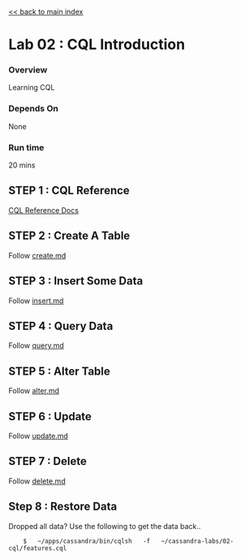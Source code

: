 <link rel='stylesheet' href='../assets/css/main.css'/>

[<< back to main index](../README.md)

Lab 02 : CQL Introduction
=========================

### Overview
Learning CQL

### Depends On
None

### Run time
20 mins


## STEP 1 : CQL Reference
[CQL Reference Docs](https://docs.datastax.com/en/cql/3.3/cql/cql_reference/cqlReferenceTOC.html)

## STEP 2 : Create A Table
Follow [create.md](2.1-create.md)

## STEP 3 : Insert Some Data
Follow [insert.md](2.2-insert.md)

## STEP 4 : Query Data
Follow [query.md](2.3-query.md)

## STEP 5 : Alter Table
Follow [alter.md](2.4-alter.md)

## STEP 6 : Update
Follow [update.md](2.5-update.md)

## STEP 7 : Delete
Follow [delete.md](2.6-delete.md)

## Step 8 : Restore Data
Dropped all data?  Use the following to get the data back..
```
    $   ~/apps/cassandra/bin/cqlsh   -f   ~/cassandra-labs/02-cql/features.cql
```
